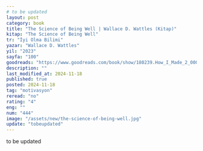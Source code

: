 ```yaml
---
# to be updated
layout: post
category: book
title: "The Science of Being Well | Wallace D. Wattles (Kitap)"
kitap: "The Science of Being Well"
tr: "İyi Olma Bilimi"
yazar: "Wallace D. Wattles"
yil: "2023"
sayfa: "100"
goodreads: "https://www.goodreads.com/book/show/180239.How_I_Made_2_000_000_In_The_Stock_Market"
description: ""
last_modified_at: 2024-11-18
published: true
posted: 2024-11-18
tag: "motivasyon"
reread: "no"
rating: "4"
eng: ""
num: "444"
image: "/assets/new/the-science-of-being-well.jpg"
update: "tobeupdated"
---
```


to be updated
